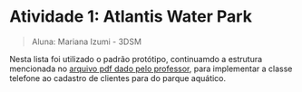 # Atividade 1: Atlantis Water Park

> Aluna: Mariana Izumi - 3DSM

Nesta lista foi utilizado o padrão protótipo, continuamdo a estrutura mencionada no [arquivo pdf dado pelo professor](https://github.com/MariMiks/tecnicas-programacaoII/blob/atvI-atlantis/atvi-atlantis-water-park.pdf), para implementar a classe telefone ao cadastro de clientes para do parque aquático.